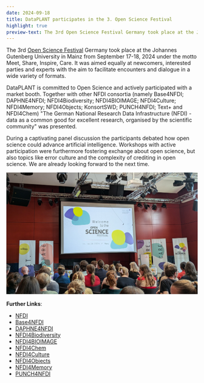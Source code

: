 ```yaml
---
date: 2024-09-18
title: DataPLANT participates in the 3. Open Science Festival
highlight: true
preview-text: The 3rd Open Science Festival Germany took place at the Johannes Gutenberg University in Mainz from 17-18 September 2024 under the motto Meet, Share, Inspire, Care. It was aimed equally at newcomers, interested parties and experts with the aim to facilitate encounters and dialogue in a wide variety of formats. DataPLANT was actively participating with a market booth together with other NFDI consortia to present The German National Research Data Infrastructure (NFDI)...
---
```

The 3rd [Open Science Festival](https://converia.uni-mainz.de/frontend/index.php?sub=153) Germany took place at the Johannes Gutenberg University in Mainz from September 17-18, 2024 under the motto Meet, Share, Inspire, Care. It was aimed equally at newcomers, interested parties and experts with the aim to facilitate encounters and dialogue in a wide variety of formats. 

DataPLANT is committed to Open Science and actively participated with a market booth. Together with other NFDI consortia (namely Base4NFDI; DAPHNE4NFDI; NFDI4Biodiversity; NFDI4BIOIMAGE; NFDI4Culture; NFDI4Memory; NFDI4Objects; KonsortSWD; PUNCH4NFDI; Text+ and NFDI4Chem) "The German National Research Data Infrastructure (NFDI) - data as a common good for excellent research, organised by the scientific community" was presented.

During a captivating panel discussion the participants debated how open science could advance artificial intelligence. Workshops with active participation were furthermore fostering exchange about open science, but also topics like error culture and the complexity of crediting in open science. We are already looking forward to the next time.

![View from the plenum onto the stage. The first slide of the presentation is visible, reading "Welcome to the Open Science Festival".](../../images/News-Items/OSF_2024.jpg)

**Further Links**:
- [NFDI](https://www.nfdi.de/?lang=en)
- [Base4NFDI](https://base4nfdi.de/)
- [DAPHNE4NFDI](https://www.daphne4nfdi.de/english/index.php)
- [NFDI4Biodiversity](https://www.nfdi4biodiversity.org/en/)
- [NFDI4BIOIMAGE](https://nfdi4bioimage.de/home/)
- [NFDI4Chem](https://www.nfdi4chem.de/)
- [NFDI4Culture](https://nfdi4culture.de/)
- [NFDI4Objects](https://www.nfdi4objects.net/index.php/en/nfdi4objects-english)
- [NFDI4Memory](https://4memory.de/)
- [PUNCH4NFDI](https://www.punch4nfdi.de/)
